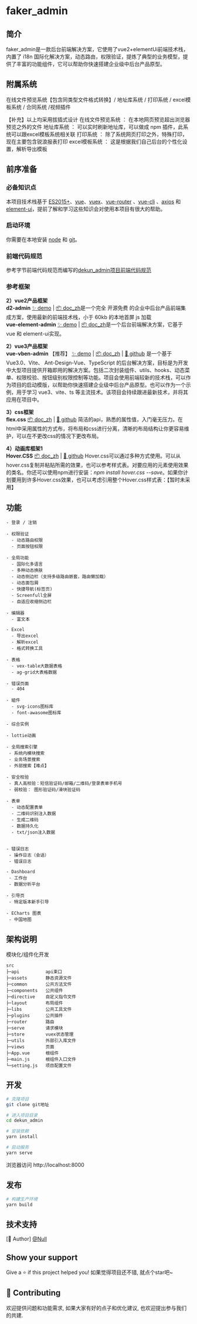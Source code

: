 # faker_admin
## 简介
faker_admin是一款后台前端解决方案，它使用了vue2+elementUi前端技术栈，内置了 i18n 国际化解决方案，动态路由，权限验证，提炼了典型的业务模型，提供了丰富的功能组件，它可以帮助你快速搭建企业级中后台产品原型。
## 附属系统
在线文件预览系统【包含同类型文件格式转换】/ 地址库系统 / 打印系统 / excel模板系统 / 合同系统 /视频插件

【补充】以上均采用拔插式设计
在线文件预览系统 ： 在本地网页预览超出浏览器预览之外的文件
地址库系统 ： 可以实时刷新地址库，可以做成 npm 插件，此系统可以跟excel模板系统相关联
打印系统 ： 除了系统网页打印之外，特殊打印，现在主要包含锐浪报表打印
excel模板系统 ： 这是根据我们自己后台的个性化设置，解析导出模板

## 前序准备
### 必备知识点
本项目技术栈基于 [ES2015+](http://es6.ruanyifeng.com/)、[vue](https://cn.vuejs.org/index.html)、[vuex](https://vuex.vuejs.org/zh-cn/)、[vue-router](https://router.vuejs.org/zh-cn/) 、[vue-cli](https://github.com/vuejs/vue-cli) 、[axios](https://github.com/axios/axios) 和 [element-ui](https://github.com/ElemeFE/element)，提前了解和学习这些知识会对使用本项目有很大的帮助。

### 启动环境
你需要在本地安装 [node](http://nodejs.org/) 和 [git](https://git-scm.com/)。

### 前端代码规范
参考字节前端代码规范而编写的[dekun_admin项目前端代码规范](./README_rules.md)

### 参考框架
 **2）vue2产品框架**  
 **d2-admin**   [✨ demo](https://d2-admin.netlify.app/#/index) | [📦 doc_zh](https://d2.pub/zh/doc/d2-admin/)是一个完全 开源免费 的企业中后台产品前端集成方案，使用最新的前端技术栈，小于 60kb 的本地首屏 js 加载        
 **vue-element-admin**   [✨ demo](https://panjiachen.github.io/vue-element-admin/#/dashboard) | [📦 doc_zh](https://panjiachen.gitee.io/vue-element-admin-site/zh/)是一个后台前端解决方案，它基于 vue 和 element-ui实现。    

 **2）vue3产品框架**  
 **vue-vben-admin** 【推荐】  [✨ demo](https://vvbin.cn/next/#/dashboard/analysis) | [📦 doc_zh](https://vvbin.cn/doc-next/guide/introduction.html) | [👋 github](https://github.com/vbenjs/vue-vben-admin)  是一个基于 Vue3.0、Vite、 Ant-Design-Vue、TypeScript 的后台解决方案，目标是为开发中大型项目提供开箱即用的解决方案。包括二次封装组件、utils、hooks、动态菜单、权限校验、按钮级别权限控制等功能。项目会使用前端较新的技术栈，可以作为项目的启动模版，以帮助你快速搭建企业级中后台产品原型。也可以作为一个示例，用于学习 vue3、vite、ts 等主流技术。该项目会持续跟进最新技术，并将其应用在项目中。

 **3）css框架**  
**flex.css** [📦 doc_zh](https://github.com/lzxb/flex.css/blob/master/docs/zh-ch.md) | [👋 github](https://github.com/lzxb/flex.css) 简洁的api，熟悉的属性值，入门毫无压力。在html中采用属性的方式布，将布局和css进行分离，清晰的布局结构让你更容易维护，可以在不更改css的情况下更改布局。

 **4）动画库框架1**  
**Hover.CSS** [📦 doc_zh](https://ianlunn.github.io/Hover/) | [👋 github](https://github.com/lzxb/flex.css) Hover.css可以通过多种方式使用。可以从hover.css复制并粘贴所需的效果，也可以参考样式表。对要应用的元素使用效果的类名。你还可以使用npm进行安装：*npm install hover.css --save*。如果你计划要用到许多Hover.css效果，也可以考虑引用整个Hover.css样式表：【暂时未采用】

## 功能

```
- 登录 / 注销

- 权限验证
  - 动态路由权限
  - 页面按钮权限

- 全局功能
  - 国际化多语言
  - 多种动态换肤
  - 动态侧边栏（支持多级路由嵌套，路由懒加载）
  - 动态面包屑
  - 快捷导航(标签页)
  - Screenfull全屏
  - 自适应收缩侧边栏

- 编辑器
  - 富文本

- Excel
  - 导出excel
  - 解析excel
  - 格式转换工具

- 表格
  - vex-table大数据表格
  - ag-grid大表格数据

- 错误页面
  - 404

- 組件
  - svg-icons图标库
  - font-awasome图标库

- 综合实例

- lottie动画

- 全局搜索引擎
 - 系统内模块搜索
 - 业务场景搜索
 - 外部搜索【难点】

- 安全校验
 - 真人高校验：短信验证码/邮箱/二维码/登录表单手机号
 - 弱校验： 图形验证码/滑块验证码

- 表单
  - 动态配置表单
  - 二维码识别注入数据
  - 生成二维码
  - 数据持久化
  - txt/json注入数据
  

- 错误日志
 - 操作日志（会话）
 - 错误日志

- Dashboard
 - 工作台
 - 数据分析平台

- 引导页
 - 特定版本新手引导

- ECharts 图表
 - 中国地图
```

## 架构说明

模块化/组件化开发
```
src
├─api          api束口
├─assets       静态资源文件
├─common       公共方法文件
├─components   公共组件
├─directive    自定义指令文件
├─layout       布局组件
├─libs         公共工具文件
├─plugins      公共插件
├─router       路由
├─serve        请求模块
├─store        vuex状态管理
├─utils        外部引入库文件
├─views        页面
├─App.vue      根组件
├─main.js      根组件入口文件
└─setting.js   项目配置文件
```

## 开发

```bash
# 克隆项目
git clone git地址

# 进入项目目录
cd dekun_admin

# 安装依赖
yarn install

# 启动服务
yarn serve
```

浏览器访问 http://localhost:8000

## 发布

```bash
# 构建生产环境
yarn build
```
## 技术支持
[👤 Author] [@Null](https://www.baidu.com)

## Show your support
Give a ⭐️ if this project helped you!
如果觉得项目还不错, 就点个star吧~

## 🤝 Contributing
欢迎提供问题和功能需求, 如果大家有好的点子和优化建议, 也欢迎提出参与我们的共建.